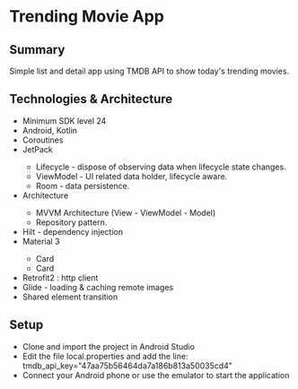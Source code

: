 # Trending Movie App

## Summary

Simple list and detail app using TMDB API to show today's trending movies.

## Technologies & Architecture
<ul>
  <li>Minimum SDK level 24</li>
  <li>Android, Kotlin </li>
  <li>Coroutines</li>
  <li>JetPack</li>
      <ul>
        <li>Lifecycle - dispose of observing data when lifecycle state changes.</li>
        <li>ViewModel - UI related data holder, lifecycle aware.</li>
        <li>Room - data persistence.</li>
      </ul>
   <li>Architecture</li>
        <ul>
          <li>MVVM Architecture (View - ViewModel - Model)</li>
          <li>Repository pattern.</li>
        </ul>
  <li>Hilt - dependency injection</li>
 <li> Material 3</li>
      <ul>
          <liSearch</li>
          <li>Card</li>
          <li>Card</li>
      </ul>
  <li>Retrofit2 : http client</li>
  <li>Glide - loading & caching remote images</li>
  <li>Shared element transition</li>
</ul>

## Setup

- Clone and import the project in Android Studio
- Edit the file local.properties and add the line: tmdb_api_key="47aa75b56464da7a186b813a50035cd4"
- Connect your Android phone or use the emulator to start the application


